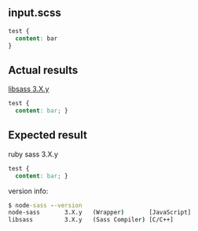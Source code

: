 [todo]: # (Title: Be as meaningful as possible)
[todo]: # (Title: Try to use 60 or less chars)

[todo]: # (This is only a template!)
[todo]: # (remove unneeded bits)
[todo]: # (use github preview!)

## input.scss

[todo]: # (always test and report with scss syntax)
[todo]: # (use sass only when results differ from scss)

```scss
test {
  content: bar
}
```

## Actual results

[todo]: # (update version info!)

[libsass 3.X.y][1]
```css
test {
  content: bar; }
```

## Expected result

[todo]: # (update version info!)

ruby sass 3.X.y
```css
test {
  content: bar; }
```

[todo]: # (update version info!)
[todo]: # (example for node-sass!)

version info:
```cmd
$ node-sass --version
node-sass       3.X.y   (Wrapper)       [JavaScript]
libsass         3.X.y   (Sass Compiler) [C/C++]
```

[todo]: # (Go to http://libsass.ocbnet.ch/srcmap)
[todo]: # (Enter your SCSS code and hit compile)
[todo]: # (Click `bookmark` and replace the url)
[todo]: # (link is used in actual results above)

[1]: http://libsass.ocbnet.ch/srcmap/#dGVzdCB7CiAgY29udGVudDogYmFyOyB9Cg==
